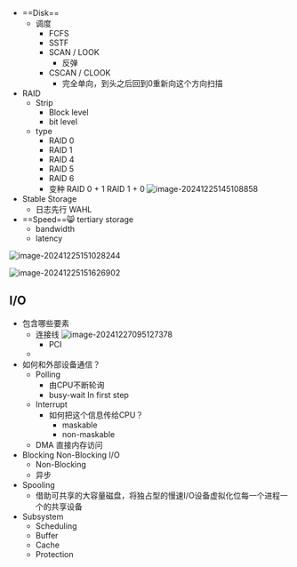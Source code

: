 - ==Disk==
  - 调度
    - FCFS
    - SSTF
    - SCAN / LOOK
      - 反弹
    - CSCAN / CLOOK
      - 完全单向，到头之后回到0重新向这个方向扫描
- RAID
  - Strip
  	- Block level
  	- bit level
  - type
  	- RAID 0
  	- RAID 1
  	- RAID 4
  	- RAID 5
  	- RAID 6
  	- 变种 RAID 0 + 1  RAID 1 + 0
  		![image-20241225145108858](https://zzh-pic-for-self.oss-cn-hangzhou.aliyuncs.com/img/202412251451044.png)
- Stable Storage
  - 日志先行  WAHL
- ==Speed==:smile_cat: tertiary storage
  - bandwidth
  - latency 

![image-20241225151028244](https://zzh-pic-for-self.oss-cn-hangzhou.aliyuncs.com/img/202412251510637.png)

![image-20241225151626902](https://zzh-pic-for-self.oss-cn-hangzhou.aliyuncs.com/img/202412251516191.png)

## I/O

- 包含哪些要素
  - 连接线
    ![image-20241227095127378](https://zzh-pic-for-self.oss-cn-hangzhou.aliyuncs.com/img/202412270951510.png)
    - PCI
  - 
- 如何和外部设备通信？
  - Polling
  	- 由CPU不断轮询
  	- busy-wait In first step
  - Interrupt
  	- 如何把这个信息传给CPU？
  		- maskable
  		- non-maskable
  - DMA 直接内存访问
- Blocking Non-Blocking I/O
  - Non-Blocking
  - 异步
- Spooling
  - 借助可共享的大容量磁盘，将独占型的慢速I/O设备虚拟化位每一个进程一个的共享设备
- Subsystem
  - Scheduling
  - Buffer
  - Cache
  - Protection